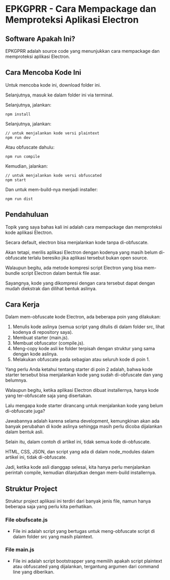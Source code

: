 # EPKGPRR - Cara Mempackage dan Memproteksi Aplikasi Electron

## Software Apakah Ini?

EPKGPRR adalah source code yang menunjukkan cara mempackage dan memproteksi aplikasi Electron.

## Cara Mencoba Kode Ini

Untuk mencoba kode ini, download folder ini.

Selanjutnya, masuk ke dalam folder ini via terminal.

Selanjutnya, jalankan:

```
npm install
```

 Selanjutnya, jalankan:

```
// untuk menjalankan kode versi plaintext
npm run dev
```

Atau obfuscate dahulu:

```
npm run compile
```

Kemudian, jalankan:

```
// untuk menjalankan kode versi obfuscated
npm start 
```

Dan untuk mem-build-nya menjadi installer:

```
npm run dist 
```

## Pendahuluan

Topik yang saya bahas kali ini adalah cara mempackage dan memproteksi kode aplikasi Electron.

Secara default, electron bisa menjalankan kode tanpa di-obfuscate.

Akan tetapi, merilis aplikasi Electron dengan kodenya yang masih belum di-obfuscate terlalu beresiko jika aplikasi tersebut bukan open source.

Walaupun begitu, ada metode kompresi script Electron yang bisa mem-bundle script Electron dalam bentuk file asar.

Sayangnya, kode yang dikompresi dengan cara tersebut dapat dengan mudah diekstrak dan dilihat bentuk aslinya.

## Cara Kerja

Dalam mem-obfuscate kode Electron, ada beberapa poin yang dilakukan:

1. Menulis kode aslinya (semua script yang ditulis di dalam folder src, lihat kodenya di repository saya).
2. Membuat starter (main.js).
3. Membuat obfuscator (compile.js).
4. Meng-copy kode asli ke folder terpisah dengan struktur yang sama dengan kode aslinya.
5. Melakukan obfuscate pada sebagian atau seluruh kode di poin 1.

Yang perlu Anda ketahui tentang starter di poin 2 adalah, bahwa kode starter tersebut bisa menjalankan kode yang sudah di-obfuscate dan yang belumnya.

Walaupun begitu, ketika aplikasi Electron dibuat installernya, hanya kode yang ter-obfuscate saja yang disertakan.

Lalu mengapa kode starter dirancang untuk menjalankan kode yang belum di-obfuscate juga?

Jawabannya adalah karena selama development, kemungkinan akan ada banyak perubahan di kode aslinya sehingga masih perlu dicoba dijalankan dalam bentuk asli.

Selain itu, dalam contoh di artikel ini, tidak semua kode di-obfuscate.

HTML, CSS, JSON, dan script yang ada di dalam node_modules dalam artikel ini, tidak di-obfuscate.

Jadi, ketika kode asli dianggap selesai, kita hanya perlu menjalankan perintah compile, kemudian dilanjutkan dengan mem-build installernya.

## Struktur Project

Struktur project aplikasi ini terdiri dari banyak jenis file, namun hanya beberapa saja yang perlu kita perhatikan.

### File obufscate.js

- File ini adalah script yang bertugas untuk meng-obfuscate script di dalam folder src yang masih plaintext.

### File main.js

- File ini adalah script bootstrapper yang memilih apakah script plaintext atau obfuscated yang dijalankan, tergantung argumen dari command line yang diberikan.